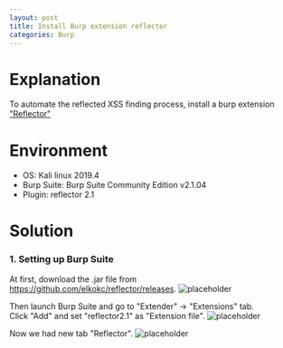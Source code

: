 ```yaml
---
layout: post
title: Install Burp extension reflector
categories: Burp
---
```


# Explanation
To automate the reflected XSS finding process, install a burp extension <a href="https://github.com/elkokc/reflector">"Reflector"</a><br>

# Environment
* OS: Kali linux 2019.4
* Burp Suite: Burp Suite Community Edition v2.1.04
* Plugin: reflector 2.1

# Solution

### 1. Setting up Burp Suite

At first, download the .jar file from <a href="https://github.com/elkokc/reflector/releases">https://github.com/elkokc/reflector/releases</a>.
![placeholder](https://media.githubusercontent.com/media/inar1/inar1.github.io/master/public/images/2019-12-16/2019-12-16-11-34-42.png)

Then launch Burp Suite and go to "Extender" -> "Extensions" tab.<br>
Click "Add" and set "reflector2.1" as "Extension file".
![placeholder](https://media.githubusercontent.com/media/inar1/inar1.github.io/master/public/images/2019-12-16/2019-12-16-11-02-18.png)

Now we had new tab "Reflector".
![placeholder](https://media.githubusercontent.com/media/inar1/inar1.github.io/master/public/images/2019-12-16/2019-12-16-11-08-00.png)
